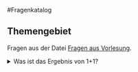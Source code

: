 #Fragenkatalog
## Themengebiet
Fragen aus der Datei [Fragen aus Vorlesung](Fragenkatalog/00%20Themengebiet/Fragen%20aus%20Vorlesung.md).
<details><summary>Was ist das Ergebnis von 1+1?</summary>

Die Antwort ist 2. Wenn man noch 40 addiert, kommt man auf 42.
</details>

